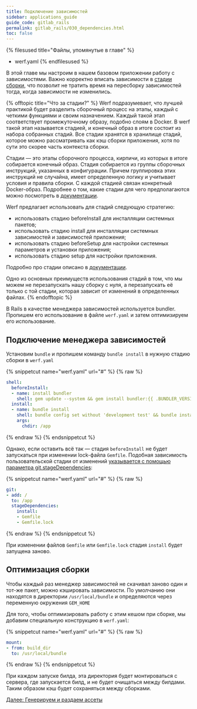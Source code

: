 ```yaml
---
title: Подключение зависимостей
sidebar: applications_guide
guide_code: gitlab_rails
permalink: gitlab_rails/030_dependencies.html
toc: false
---
```


{% filesused title="Файлы, упомянутые в главе" %}
- werf.yaml
{% endfilesused %}

В этой главе мы настроим в нашем базовом приложении работу с зависимостями. Важно корректно вписать зависимости в [стадии сборки](https://ru.werf.io/documentation/reference/stages_and_images.html), что позволит не тратить время на пересборку зависимостей тогда, когда зависимости не изменились.

{% offtopic title="Что за стадии?" %}
Werf подразумевает, что лучшей практикой будет разделить сборочный процесс на этапы, каждый с четкими функциями и своим назначением. Каждый такой этап соответствует промежуточному образу, подобно слоям в Docker. В werf такой этап называется стадией, и конечный образ в итоге состоит из набора собранных стадий. Все стадии хранятся в хранилище стадий, которое можно рассматривать как кэш сборки приложения, хотя по сути это скорее часть контекста сборки.

Стадии — это этапы сборочного процесса, кирпичи, из которых в итоге собирается конечный образ. Стадия собирается из группы сборочных инструкций, указанных в конфигурации. Причем группировка этих инструкций не случайна, имеет определенную логику и учитывает условия и правила сборки. С каждой стадией связан конкретный Docker-образ. Подробнее о том, какие стадии для чего предполагаются можно посмотреть в [документации](https://ru.werf.io/documentation/reference/stages_and_images.html).

Werf предлагает использовать для стадий следующую стратегию:

*   использовать стадию beforeInstall для инсталляции системных пакетов;
*   использовать стадию install для инсталляции системных зависимостей и зависимостей приложения;
*   использовать стадию beforeSetup для настройки системных параметров и установки приложения;
*   использовать стадию setup для настройки приложения.

Подробно про стадии описано в [документации](https://ru.werf.io/documentation/configuration/stapel_image/assembly_instructions.html).

Одно из основных преимуществ использования стадий в том, что мы можем не перезапускать нашу сборку с нуля, а перезапускать её только с той стадии, которая зависит от изменений в определенных файлах.
{% endofftopic %}

В Rails в качестве менеджера зависимостей используется bundler. Пропишем его использование в файле `werf.yaml` и затем оптимизируем его использование.

## Подключение менеджера зависимостей

Установим `bundle` и пропишем команду `bundle install` в нужную стадию сборки в `werf.yaml`

{% snippetcut name="werf.yaml" url="#" %}
{% raw %}
```yaml
shell:
  beforeInstall:
  - name: install bundler
    shell: gem update --system && gem install bundler:{{ .BUNDLER_VERSION }}
  install:
  - name: bundle install
    shell: bundle config set without 'development test' && bundle install
    args:
      chdir: /app
```
{% endraw %}
{% endsnippetcut %}

Однако, если оставить всё так — стадия `beforeInstall` не будет запускаться при изменении lock-файла `Gemfile`. Подобная зависимость пользовательской стадии от изменений [указывается с помощью параметра git.stageDependencies](https://ru.werf.io/documentation/configuration/stapel_image/assembly_instructions.html#%D0%B7%D0%B0%D0%B2%D0%B8%D1%81%D0%B8%D0%BC%D0%BE%D1%81%D1%82%D1%8C-%D0%BE%D1%82-%D0%B8%D0%B7%D0%BC%D0%B5%D0%BD%D0%B5%D0%BD%D0%B8%D0%B9-%D0%B2-git-%D1%80%D0%B5%D0%BF%D0%BE%D0%B7%D0%B8%D1%82%D0%BE%D1%80%D0%B8%D0%B8):

{% snippetcut name="werf.yaml" url="#" %}
{% raw %}
```yaml
git:
- add: /
  to: /app
  stageDependencies:
    install:
    - Gemfile
    - Gemfile.lock
```
{% endraw %}
{% endsnippetcut %}

При изменении файлов `Gemfile` или `Gemfile.lock` стадия `install` будет запущена заново.

## Оптимизация сборки

Чтобы каждый раз менеджер зависимостей не скачивал заново один и тот-же пакет, можно кэшировать зависимости.
По умолчанию они находятся в директории `/usr/local/bundle` и определяются через переменную окружения `GEM_HOME`

Для того, чтобы оптимизировать работу с этим кешом при сборке, мы добавим специальную конструкцию в `werf.yaml`:

{% snippetcut name="werf.yaml" url="#" %}
{% raw %}
```yaml
mount:
- from: build_dir
  to: /usr/local/bundle
```
{% endraw %}
{% endsnippetcut %}

При каждом запуске билда, эта директория будет монтироваться с сервера, где запускается билд, и не будет очищаться между билдами. Таким образом кэш будет сохраняться между сборками.

<div>
    <a href="040_assets.html" class="nav-btn">Далее: Генерируем и раздаем ассеты</a>
</div>

